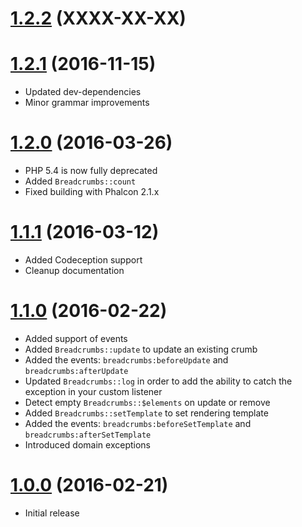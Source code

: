 # [1.2.2](https://github.com/phalcongelist/breadcrumbs/releases/tag/v1.2.2) (XXXX-XX-XX)


# [1.2.1](https://github.com/phalcongelist/breadcrumbs/releases/tag/v1.2.1) (2016-11-15)
* Updated dev-dependencies
* Minor grammar improvements

# [1.2.0](https://github.com/phalcongelist/breadcrumbs/releases/tag/v1.2.0) (2016-03-26)
* PHP 5.4 is now fully deprecated
* Added `Breadcrumbs::count`
* Fixed building with Phalcon 2.1.x

# [1.1.1](https://github.com/phalcongelist/breadcrumbs/releases/tag/v1.1.1) (2016-03-12)
* Added Codeception support
* Cleanup documentation

# [1.1.0](https://github.com/phalcongelist/breadcrumbs/releases/tag/v1.1.0) (2016-02-22)
* Added support of events
* Added `Breadcrumbs::update` to update an existing crumb
* Added the events: `breadcrumbs:beforeUpdate` and `breadcrumbs:afterUpdate`
* Updated `Breadcrumbs::log` in order to add the ability to catch the exception in your custom listener
* Detect empty `Breadcrumbs::$elements` on update or remove
* Added `Breadcrumbs::setTemplate` to set rendering template
* Added the events: `breadcrumbs:beforeSetTemplate` and `breadcrumbs:afterSetTemplate`
* Introduced domain exceptions

# [1.0.0](https://github.com/phalcongelist/breadcrumbs/releases/tag/v1.0.0) (2016-02-21)
* Initial release
